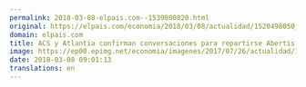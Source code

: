```yaml
---
permalink: 2018-03-08-elpais.com--1539800820.html
original: https://elpais.com/economia/2018/03/08/actualidad/1520498050_268152.html#?ref=rss&format=simple&link=link
domain: elpais.com
title: ACS y Atlantia confirman conversaciones para repartirse Abertis
image: https://ep00.epimg.net/economia/imagenes/2017/07/26/actualidad/1501058763_135671_1501058928_rrss_normal.jpg
date: 2018-03-08 09:01:13
translations: en
---
```


